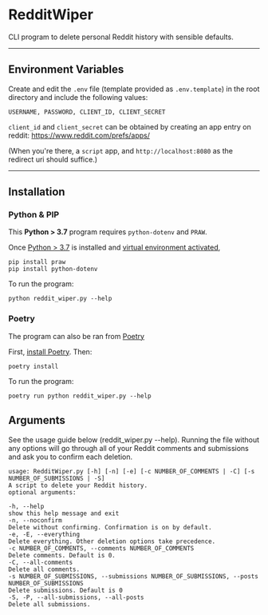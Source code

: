 # RedditWiper

CLI program to delete personal Reddit history with sensible defaults.

---

## Environment Variables

Create and edit the `.env` file (template provided as `.env.template`) in the root directory and include the following values:

    USERNAME, PASSWORD, CLIENT_ID, CLIENT_SECRET

`client_id` and `client_secret` can be obtained by creating an app entry on reddit: https://www.reddit.com/prefs/apps/

(When you're there, a `script` app, and `http://localhost:8080` as the redirect uri should suffice.)

---

## Installation

### **Python & PIP**

This **Python > 3.7** program requires `python-dotenv` and `PRAW`.

Once [Python > 3.7](https://www.python.org/) is installed and [virtual environment activated](https://docs.python.org/3/library/venv.html),

    pip install praw
    pip install python-dotenv

To run the program:

    python reddit_wiper.py --help

### **Poetry**

The program can also be ran from [Poetry](https://python-poetry.org/)

First, [install Poetry](https://python-poetry.org/docs/#installation). Then:

    poetry install

To run the program:

    poetry run python reddit_wiper.py --help

## Arguments

See the usage guide below (reddit_wiper.py --help). Running the file without any options will go through all of your Reddit comments and submissions and ask you to confirm each deletion.

    usage: RedditWiper.py [-h] [-n] [-e] [-c NUMBER_OF_COMMENTS | -C] [-s NUMBER_OF_SUBMISSIONS | -S]
    A script to delete your Reddit history.
    optional arguments:

    -h, --help
    show this help message and exit
    -n, --noconfirm
    Delete without confirming. Confirmation is on by default.
    -e, -E, --everything
    Delete everything. Other deletion options take precedence.
    -c NUMBER_OF_COMMENTS, --comments NUMBER_OF_COMMENTS
    Delete comments. Default is 0.
    -C, --all-comments
    Delete all comments.
    -s NUMBER_OF_SUBMISSIONS, --submissions NUMBER_OF_SUBMISSIONS, --posts NUMBER_OF_SUBMISSIONS
    Delete submissions. Default is 0
    -S, -P, --all-submissions, --all-posts
    Delete all submissions.
